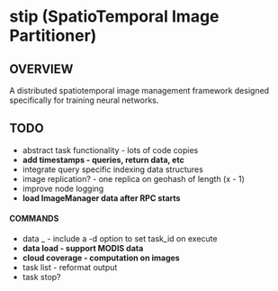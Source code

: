 # stip (SpatioTemporal Image Partitioner)
## OVERVIEW
A distributed spatiotemporal image management framework designed specifically for training neural networks.

## TODO
- abstract task functionality - lots of code copies
- **add timestamps - queries, return data, etc**
- integrate query specific indexing data structures
- image replication? - one replica on geohash of length (x - 1)
- improve node logging
- __load ImageManager data after RPC starts__
#### COMMANDS 
- data _ - include a -d option to set task_id on execute
- __data load - support MODIS data__
- **cloud coverage - computation on images**
- task list - reformat output
- task stop?

